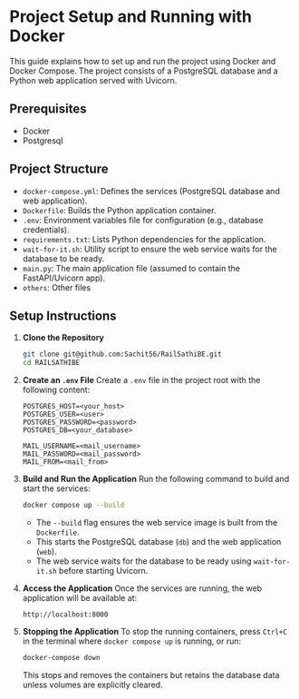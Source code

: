 # Project Setup and Running with Docker

This guide explains how to set up and run the project using Docker and Docker Compose. The project consists of a PostgreSQL database and a Python web application served with Uvicorn.

## Prerequisites

- Docker
- Postgresql

## Project Structure

- `docker-compose.yml`: Defines the services (PostgreSQL database and web application).
- `Dockerfile`: Builds the Python application container.
- `.env`: Environment variables file for configuration (e.g., database credentials).
- `requirements.txt`: Lists Python dependencies for the application.
- `wait-for-it.sh`: Utility script to ensure the web service waits for the database to be ready.
- `main.py`: The main application file (assumed to contain the FastAPI/Uvicorn app).
- `others`: Other files

## Setup Instructions

1. **Clone the Repository**
   ```bash
   git clone git@github.com:Sachit56/RailSathiBE.git
   cd RAILSATHIBE
   ```

2. **Create an `.env` File**
   Create a `.env` file in the project root with the following content:
   ```env
   POSTGRES_HOST=<your_host>
   POSTGRES_USER=<user>
   POSTGRES_PASSWORD=<password>
   POSTGRES_DB=<your_database>

   MAIL_USERNAME=<mail_username>
   MAIL_PASSWORD=<mail_password>
   MAIL_FROM=<mail_from>
   ```

3. **Build and Run the Application**
   Run the following command to build and start the services:
   ```bash
   docker compose up --build
   ```
   - The `--build` flag ensures the web service image is built from the `Dockerfile`.
   - This starts the PostgreSQL database (`db`) and the web application (`web`).
   - The web service waits for the database to be ready using `wait-for-it.sh` before starting Uvicorn.

4. **Access the Application**
   Once the services are running, the web application will be available at:
   ```
   http://localhost:8000
   ```

5. **Stopping the Application**
   To stop the running containers, press `Ctrl+C` in the terminal where `docker compose up` is running, or run:
   ```bash
   docker-compose down
   ```
   This stops and removes the containers but retains the database data unless volumes are explicitly cleared.
